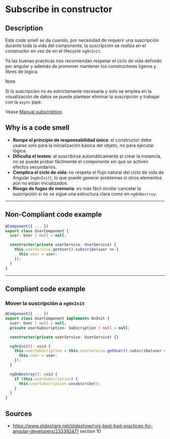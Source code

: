 # Subscribe in constructor

## Description

Este code smell se da cuando, por necesidad de requerir una suscripción durante toda la vida del componente, la suscripción se realiza en el constructor en vez de en el lifecycle `ngOnInit`. 

Ya las buenas practicas nos recomiendan respetar el ciclo de vida definido por angular y además de promover mantener los constructores ligeros y libres de lógica.


>[!note]
>Si la suscripción no es estrictamente necesaria y solo se emplea en la visualización de datos se puede plantear eliminar la suscripción y trabajar con la `async` pipe.
>
>Véase [Manual subscription](manual_subscriptions.md).

## Why is a code smell

- **Rompe el principio de responsabilidad única**: el constructor debe usarse solo para la inicialización básica del objeto, no para ejecutar lógica.
- **Dificulta el testeo**: al suscribirse automáticamente al crear la instancia, no se puede probar fácilmente el componente sin que se activen efectos secundarios.
- **Complica el ciclo de vida**: no respeta el flujo natural del ciclo de vida de Angular (`ngOnInit`), lo que puede generar problemas si otros elementos aún no están inicializados.
- **Riesgo de fugas de memoria**: es más fácil olvidar cancelar la suscripción si no se sigue una estructura clara como en `ngOnDestroy`.


---
## Non-Compliant code example

```ts
@Component({ ... })
export class UserComponent {
  user: User | null = null;

  constructor(private userService: UserService) {
    this.userService.getUser().subscribe(user => {
      this.user = user;
    });
  }
}
```
---
## Compliant code example

### Mover la suscripción a `ngOnInit`

```ts
@Component({ ... })
export class UserComponent implements OnInit {
  user: User | null = null;
  private userSubscription: Subscription | null = null;

  constructor(private userService: UserService) {}

  ngOnInit(): void {
    this.userSubscription = this.userService.getUser().subscribe(user => {
      this.user = user;
    });
  }

  ngOnDestroy(): void {
    if (this.userSubscription) {
      this.userSubscription.unsubscribe();
    }
  }
}
```
## Sources
- https://www.slideshare.net/slideshow/rxjs-best-bad-practices-for-angular-developers/233392471 section 10